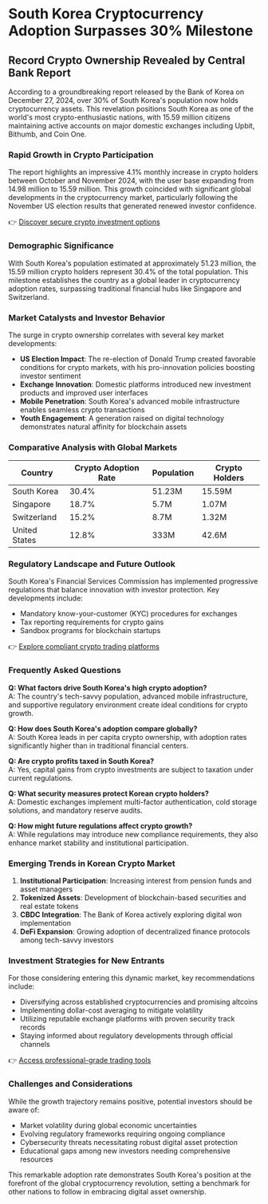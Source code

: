 # South Korea Cryptocurrency Adoption Surpasses 30% Milestone

## Record Crypto Ownership Revealed by Central Bank Report

According to a groundbreaking report released by the Bank of Korea on December 27, 2024, over 30% of South Korea's population now holds cryptocurrency assets. This revelation positions South Korea as one of the world's most crypto-enthusiastic nations, with 15.59 million citizens maintaining active accounts on major domestic exchanges including Upbit, Bithumb, and Coin One.

### Rapid Growth in Crypto Participation

The report highlights an impressive 4.1% monthly increase in crypto holders between October and November 2024, with the user base expanding from 14.98 million to 15.59 million. This growth coincided with significant global developments in the cryptocurrency market, particularly following the November US election results that generated renewed investor confidence.

👉 [Discover secure crypto investment options](https://bit.ly/okx-bonus)

### Demographic Significance

With South Korea's population estimated at approximately 51.23 million, the 15.59 million crypto holders represent 30.4% of the total population. This milestone establishes the country as a global leader in cryptocurrency adoption rates, surpassing traditional financial hubs like Singapore and Switzerland.

### Market Catalysts and Investor Behavior

The surge in crypto ownership correlates with several key market developments:
- **US Election Impact**: The re-election of Donald Trump created favorable conditions for crypto markets, with his pro-innovation policies boosting investor sentiment
- **Exchange Innovation**: Domestic platforms introduced new investment products and improved user interfaces
- **Mobile Penetration**: South Korea's advanced mobile infrastructure enables seamless crypto transactions
- **Youth Engagement**: A generation raised on digital technology demonstrates natural affinity for blockchain assets

### Comparative Analysis with Global Markets

| Country       | Crypto Adoption Rate | Population | Crypto Holders |
|---------------|----------------------|------------|----------------|
| South Korea   | 30.4%                | 51.23M     | 15.59M         |
| Singapore     | 18.7%                | 5.7M       | 1.07M          |
| Switzerland   | 15.2%                | 8.7M       | 1.32M          |
| United States | 12.8%                | 333M       | 42.6M          |

### Regulatory Landscape and Future Outlook

South Korea's Financial Services Commission has implemented progressive regulations that balance innovation with investor protection. Key developments include:
- Mandatory know-your-customer (KYC) procedures for exchanges
- Tax reporting requirements for crypto gains
- Sandbox programs for blockchain startups

👉 [Explore compliant crypto trading platforms](https://bit.ly/okx-bonus)

### Frequently Asked Questions

**Q: What factors drive South Korea's high crypto adoption?**  
A: The country's tech-savvy population, advanced mobile infrastructure, and supportive regulatory environment create ideal conditions for crypto growth.

**Q: How does South Korea's adoption compare globally?**  
A: South Korea leads in per capita crypto ownership, with adoption rates significantly higher than in traditional financial centers.

**Q: Are crypto profits taxed in South Korea?**  
A: Yes, capital gains from crypto investments are subject to taxation under current regulations.

**Q: What security measures protect Korean crypto holders?**  
A: Domestic exchanges implement multi-factor authentication, cold storage solutions, and mandatory reserve audits.

**Q: How might future regulations affect crypto growth?**  
A: While regulations may introduce new compliance requirements, they also enhance market stability and institutional participation.

### Emerging Trends in Korean Crypto Market

1. **Institutional Participation**: Increasing interest from pension funds and asset managers
2. **Tokenized Assets**: Development of blockchain-based securities and real estate tokens
3. **CBDC Integration**: The Bank of Korea actively exploring digital won implementation
4. **DeFi Expansion**: Growing adoption of decentralized finance protocols among tech-savvy investors

### Investment Strategies for New Entrants

For those considering entering this dynamic market, key recommendations include:
- Diversifying across established cryptocurrencies and promising altcoins
- Implementing dollar-cost averaging to mitigate volatility
- Utilizing reputable exchange platforms with proven security track records
- Staying informed about regulatory developments through official channels

👉 [Access professional-grade trading tools](https://bit.ly/okx-bonus)

### Challenges and Considerations

While the growth trajectory remains positive, potential investors should be aware of:
- Market volatility during global economic uncertainties
- Evolving regulatory frameworks requiring ongoing compliance
- Cybersecurity threats necessitating robust digital asset protection
- Educational gaps among new investors needing comprehensive resources

This remarkable adoption rate demonstrates South Korea's position at the forefront of the global cryptocurrency revolution, setting a benchmark for other nations to follow in embracing digital asset ownership.